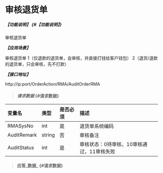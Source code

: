 
# 审核退货单

##### _【功能说明】_ {#【功能说明】}

审核退货单

_**【应用场景】**_

审核退货单
1（仅退款的退货单，会审核，并直接打钱给客户钱包）
2（退货/退款的退货单，只会审核，先不打款）


_**【接口地址】**_

http://ip:port/OrderAction/RMA/AuditOrderRMA

> #### _请求数据_ {#请求数据}

| 变量名 | 类型 | 是否必须 | 描述 |
| :--- | :--- | :--- | :--- |
| RMASysNo | int | 是 | 退货单系统编码 |
| AuditRemark | string | 否 | 审核备注 |
| AuditStatus | int | 是 | 审核状态：0待审核，10审核通过，11审核失败 |



> #### 应答_数据_ {#请求数据}




